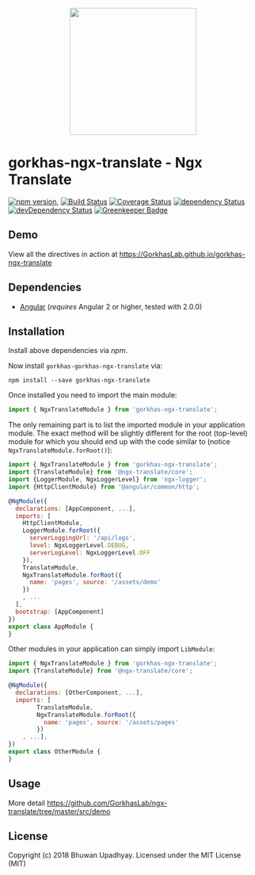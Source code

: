 <p align="center">
  <img height="256px" width="256px" style="text-align: center;" src="https://cdn.rawgit.com/GorkhasLab/gorkhas-ngx-translate/master/demo/src/assets/logo.svg">
</p>

# gorkhas-ngx-translate - Ngx Translate

[![npm version](https://badge.fury.io/js/gorkhas-ngx-translate.svg)](https://badge.fury.io/js/gorkhas-ngx-translate),
[![Build Status](https://travis-ci.org/GorkhasLab/gorkhas-ngx-translate.svg?branch=master)](https://travis-ci.org/GorkhasLab/gorkhas-ngx-translate)
[![Coverage Status](https://coveralls.io/repos/github/GorkhasLab/gorkhas-ngx-translate/badge.svg?branch=master)](https://coveralls.io/github/GorkhasLab/gorkhas-ngx-translate?branch=master)
[![dependency Status](https://david-dm.org/GorkhasLab/gorkhas-ngx-translate/status.svg)](https://david-dm.org/GorkhasLab/gorkhas-ngx-translate)
[![devDependency Status](https://david-dm.org/GorkhasLab/gorkhas-ngx-translate/dev-status.svg?branch=master)](https://david-dm.org/GorkhasLab/gorkhas-ngx-translate#info=devDependencies)
[![Greenkeeper Badge](https://badges.greenkeeper.io/GorkhasLab/gorkhas-ngx-translate.svg)](https://greenkeeper.io/)

## Demo

View all the directives in action at https://GorkhasLab.github.io/gorkhas-ngx-translate

## Dependencies
* [Angular](https://angular.io) (*requires* Angular 2 or higher, tested with 2.0.0)

## Installation
Install above dependencies via *npm*. 

Now install `gorkhas-gorkhas-ngx-translate` via:
```shell
npm install --save gorkhas-ngx-translate
```

Once installed you need to import the main module:
```js
import { NgxTranslateModule } from 'gorkhas-ngx-translate';
```
The only remaining part is to list the imported module in your application module. The exact method will be slightly
different for the root (top-level) module for which you should end up with the code similar to (notice `NgxTranslateModule.forRoot()`):
```js
import { NgxTranslateModule } from 'gorkhas-ngx-translate';
import {TranslateModule} from '@ngx-translate/core';
import {LoggerModule, NgxLoggerLevel} from 'ngx-logger';
import {HttpClientModule} from '@angular/common/http';

@NgModule({
  declarations: [AppComponent, ...],
  imports: [
    HttpClientModule,
    LoggerModule.forRoot({
      serverLoggingUrl: '/api/logs',
      level: NgxLoggerLevel.DEBUG,
      serverLogLevel: NgxLoggerLevel.OFF
    }),
    TranslateModule,
    NgxTranslateModule.forRoot({
      name: 'pages', source: '/assets/demo'
    })
    , ...
  ],  
  bootstrap: [AppComponent]
})
export class AppModule {
}
```

Other modules in your application can simply import ` LibModule `:

```js
import { NgxTranslateModule } from 'gorkhas-ngx-translate';
import {TranslateModule} from '@ngx-translate/core';

@NgModule({
  declarations: [OtherComponent, ...],
  imports: [
        TranslateModule,
        NgxTranslateModule.forRoot({
          name: 'pages', source: '/assets/pages'
        })
    , ...], 
})
export class OtherModule {
}
```

## Usage
More detail https://github.com/GorkhasLab/ngx-translate/tree/master/src/demo


## License

Copyright (c) 2018 Bhuwan Upadhyay. Licensed under the MIT License (MIT)

